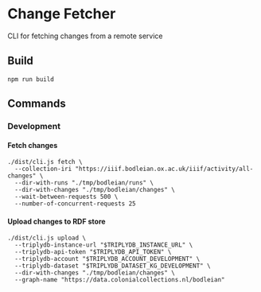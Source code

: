 # Change Fetcher

CLI for fetching changes from a remote service

## Build

    npm run build

## Commands

### Development

#### Fetch changes

    ./dist/cli.js fetch \
      --collection-iri "https://iiif.bodleian.ox.ac.uk/iiif/activity/all-changes" \
      --dir-with-runs "./tmp/bodleian/runs" \
      --dir-with-changes "./tmp/bodleian/changes" \
      --wait-between-requests 500 \
      --number-of-concurrent-requests 25

#### Upload changes to RDF store

    ./dist/cli.js upload \
      --triplydb-instance-url "$TRIPLYDB_INSTANCE_URL" \
      --triplydb-api-token "$TRIPLYDB_API_TOKEN" \
      --triplydb-account "$TRIPLYDB_ACCOUNT_DEVELOPMENT" \
      --triplydb-dataset "$TRIPLYDB_DATASET_KG_DEVELOPMENT" \
      --dir-with-changes "./tmp/bodleian/changes" \
      --graph-name "https://data.colonialcollections.nl/bodleian"
